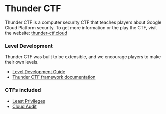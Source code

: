 # Thunder CTF
Thunder CTF is a computer security CTF that teaches players about Google Cloud Platform security.
To get more information or the play the CTF, visit the website: [thunder-ctf.cloud](https://thunder-ctf.cloud)

### Level Development
Thunder CTF was built to be extensible, and we encourage players to make their own levels.
- [Level Development Guide](https://github.com/NicholasSpringer/thunder-ctf/wiki)
- [Thunder CTF framework documentation](http://thunder-ctf.cloud/pydocs/framework/)

### CTFs included
- [Least Privileges](https://thunder-ctf.cloud/lstpri)
- [Cloud Audit](https://asokamoto.github.io/CloudAuditCTFs)
